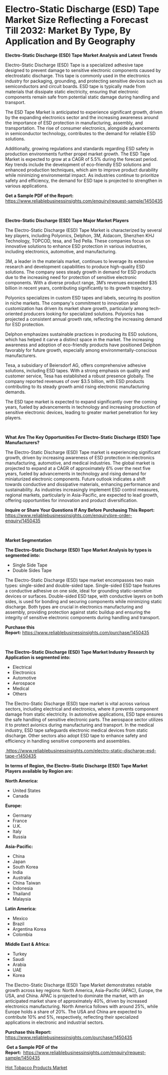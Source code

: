 <p><h1>Electro-Static Discharge (ESD) Tape Market Size Reflecting a Forecast Till 2032: Market By Type, By Application and By Geography</h1></p><p><strong>Electro-Static Discharge (ESD) Tape Market Analysis and Latest Trends</strong></p>
<p><p>Electro-Static Discharge (ESD) Tape is a specialized adhesive tape designed to prevent damage to sensitive electronic components caused by electrostatic discharge. This tape is commonly used in the electronics industry for packaging, grounding, and protecting sensitive devices such as semiconductors and circuit boards. ESD tape is typically made from materials that dissipate static electricity, ensuring that electronic components remain safe from potential static damage during handling and transport.</p><p>The ESD Tape Market is anticipated to experience significant growth, driven by the expanding electronics sector and the increasing awareness around the importance of ESD protection in manufacturing, assembly, and transportation. The rise of consumer electronics, alongside advancements in semiconductor technology, contributes to the demand for reliable ESD solutions. </p><p>Additionally, growing regulations and standards regarding ESD safety in production environments further propel market growth. The ESD Tape Market is expected to grow at a CAGR of 5.5% during the forecast period. Key trends include the development of eco-friendly ESD solutions and enhanced production techniques, which aim to improve product durability while minimizing environmental impact. As industries continue to prioritize safety and efficiency, the demand for ESD tape is projected to strengthen in various applications.</p></p>
<p><strong>Get a Sample PDF of the Report:&nbsp;</strong> <a href="https://www.reliablebusinessinsights.com/enquiry/request-sample/1450435?utm_campaign=1720&utm_medium=2&utm_source=Github&utm_content=ia&utm_term=09022025&utm_id=electro-static-discharge-esd-tape">https://www.reliablebusinessinsights.com/enquiry/request-sample/1450435</a></p>
<p>&nbsp;</p>
<p><strong>Electro-Static Discharge (ESD) Tape Major Market Players</strong></p>
<p><p>The Electro-Static Discharge (ESD) Tape Market is characterized by several key players, including Polyonics, Delphon, 3M, Aidacom, Shenzhen KHJ Technology, TOPCOD, tesa, and Ted Pella. These companies focus on innovative solutions to enhance ESD protection in various industries, including electronics, automotive, and manufacturing.</p><p>3M, a leader in the materials market, continues to leverage its extensive research and development capabilities to produce high-quality ESD solutions. The company sees steady growth in demand for ESD products due to the increasing need for protection of sensitive electronic components. With a diverse product range, 3M’s revenues exceeded $35 billion in recent years, contributing significantly to its growth trajectory.</p><p>Polyonics specializes in custom ESD tapes and labels, securing its position in niche markets. The company's commitment to innovation and customization has driven its market share growth, particularly among tech-oriented producers looking for specialized solutions. Polyonics has projected a consistent annual growth rate, reflecting the increasing demand for ESD protection.</p><p>Delphon emphasizes sustainable practices in producing its ESD solutions, which has helped it carve a distinct space in the market. The increasing awareness and adoption of eco-friendly products have positioned Delphon favorably for future growth, especially among environmentally-conscious manufacturers.</p><p>Tesa, a subsidiary of Beiersdorf AG, offers comprehensive adhesive solutions, including ESD tapes. With a strong emphasis on quality and customer service, Tesa has established a robust presence globally. The company reported revenues of over $3.5 billion, with ESD products contributing to its steady growth amid rising electronic manufacturing demands.</p><p>The ESD tape market is expected to expand significantly over the coming years, fueled by advancements in technology and increasing production of sensitive electronic devices, leading to greater market penetration for key players.</p></p>
<p>&nbsp;</p>
<p><strong>What Are The Key Opportunities For Electro-Static Discharge (ESD) Tape Manufacturers?</strong></p>
<p><p>The Electro-Static Discharge (ESD) Tape market is experiencing significant growth, driven by increasing awareness of ESD protection in electronics manufacturing, automotive, and medical industries. The global market is projected to expand at a CAGR of approximately 6% over the next five years, fueled by advancements in technology and rising demand for miniaturized electronic components. Future outlook indicates a shift towards conductive and dissipative materials, enhancing performance and sustainability. As industries increasingly implement ESD control measures, regional markets, particularly in Asia-Pacific, are expected to lead growth, offering opportunities for innovation and product diversification.</p></p>
<p><strong>Inquire or Share Your Questions If Any Before Purchasing This Report:</strong> <a href="https://www.reliablebusinessinsights.com/enquiry/pre-order-enquiry/1450435?utm_campaign=1720&utm_medium=2&utm_source=Github&utm_content=ia&utm_term=09022025&utm_id=electro-static-discharge-esd-tape">https://www.reliablebusinessinsights.com/enquiry/pre-order-enquiry/1450435</a></p>
<p>&nbsp;</p>
<p><strong>Market Segmentation</strong></p>
<p><strong>The Electro-Static Discharge (ESD) Tape Market Analysis by types is segmented into:</strong></p>
<p><ul><li>Single Side Tape</li><li>Double Sides Tape</li></ul></p>
<p><p>The Electro-Static Discharge (ESD) tape market encompasses two main types: single-sided and double-sided tape. Single-sided ESD tape features a conductive adhesive on one side, ideal for grounding static-sensitive devices or surfaces. Double-sided ESD tape, with conductive layers on both sides, is used for bonding and securing components while minimizing static discharge. Both types are crucial in electronics manufacturing and assembly, providing protection against static buildup and ensuring the integrity of sensitive electronic components during handling and transport.</p></p>
<p><strong>Purchase this Report:&nbsp;</strong><a href="https://www.reliablebusinessinsights.com/purchase/1450435?utm_campaign=1720&utm_medium=2&utm_source=Github&utm_content=ia&utm_term=09022025&utm_id=electro-static-discharge-esd-tape">https://www.reliablebusinessinsights.com/purchase/1450435</a></p>
<p>&nbsp;</p>
<p><strong>The Electro-Static Discharge (ESD) Tape Market Industry Research by Application is segmented into:</strong></p>
<p><ul><li>Electrical</li><li>Electronics</li><li>Automotive</li><li>Aerospace</li><li>Medical</li><li>Others</li></ul></p>
<p><p>The Electro-Static Discharge (ESD) tape market is vital across various sectors, including electrical and electronics, where it prevents component damage from static electricity. In automotive applications, ESD tape ensures the safe handling of sensitive electronic parts. The aerospace sector utilizes it to protect avionics during manufacturing and transport. In the medical industry, ESD tape safeguards electronic medical devices from static discharge. Other sectors also adopt ESD tape to enhance safety and efficiency in handling sensitive components and assemblies.</p></p>
<p><a href="https://www.reliablebusinessinsights.com/electro-static-discharge-esd-tape-r1450435?utm_campaign=1720&utm_medium=2&utm_source=Github&utm_content=ia&utm_term=09022025&utm_id=electro-static-discharge-esd-tape">&nbsp;https://www.reliablebusinessinsights.com/electro-static-discharge-esd-tape-r1450435</a></p>
<p><strong>In terms of Region, the Electro-Static Discharge (ESD) Tape Market Players available by Region are:</strong></p>
<p>
    <p> <strong> North America: </strong>
        <ul>
            <li>United States</li>
            <li>Canada</li>
        </ul>
        </p> 
    <p> <strong> Europe: </strong>
        <ul>
            <li>Germany</li>
            <li>France</li>
            <li>U.K.</li>
            <li>Italy</li>
            <li>Russia</li>
        </ul>
        </p> 
    <p> <strong> Asia-Pacific: </strong>
        <ul>
            <li>China</li>
            <li>Japan</li>
            <li>South Korea</li>
            <li>India</li>
            <li>Australia</li>
            <li>China Taiwan</li>
            <li>Indonesia</li>
            <li>Thailand</li>
            <li>Malaysia</li>
        </ul>
        </p> 
    <p> <strong> Latin America: </strong>
        <ul>
            <li>Mexico</li>
            <li>Brazil</li>
            <li>Argentina Korea</li>
            <li>Colombia</li>
        </ul>
        </p> 
    <p> <strong> Middle East & Africa: </strong>
        <ul>
            <li>Turkey</li>
            <li>Saudi</li>
            <li>Arabia</li>
            <li>UAE</li>
            <li>Korea</li>
        </ul>
    </p>
    </p>
<p><p>The Electro-Static Discharge (ESD) Tape Market demonstrates notable growth across key regions: North America, Asia-Pacific (APAC), Europe, the USA, and China. APAC is projected to dominate the market, with an anticipated market share of approximately 40%, driven by increased electronics manufacturing. North America follows with around 25%, while Europe holds a share of 20%. The USA and China are expected to contribute 10% and 5%, respectively, reflecting their specialized applications in electronic and industrial sectors.</p></p>
<p><strong>Purchase this Report: </strong><a href="https://www.reliablebusinessinsights.com/purchase/1450435?utm_campaign=1720&utm_medium=2&utm_source=Github&utm_content=ia&utm_term=09022025&utm_id=electro-static-discharge-esd-tape">https://www.reliablebusinessinsights.com/purchase/1450435</a></p>
<p>&nbsp;<strong>Get a Sample PDF of the Report:&nbsp;&nbsp;</strong><a href="https://www.reliablebusinessinsights.com/enquiry/request-sample/1450435?utm_campaign=1720&utm_medium=2&utm_source=Github&utm_content=ia&utm_term=09022025&utm_id=electro-static-discharge-esd-tape">https://www.reliablebusinessinsights.com/enquiry/request-sample/1450435</a></p>
<p><strong></strong></p>
<p><p><a href="https://github.com/marlanamarvn/Market-Research-Report-List-1/blob/main/hot-tobacco-products-market.md?utm_campaign=1720&utm_medium=2&utm_source=Github&utm_content=ia&utm_term=09022025&utm_id=electro-static-discharge-esd-tape">Hot Tobacco Products Market</a></p></p>